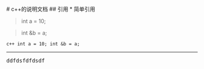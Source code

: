 <link href="markdown.css" rel="stylesheet"></link> 
# c++的说明文档
## 引用
* 简单引用

> int a = 10;

> int &b = a;


` c++
int a = 10;
int &b = a;
`
***
<pre>
ddfdsfdfdsdf
</pre>
